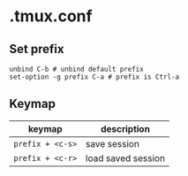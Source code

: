 # .tmux.conf

## Set prefix
```shell
unbind C-b # unbind default prefix
set-option -g prefix C-a # prefix is Ctrl-a
```

## Keymap
| keymap | description |
| ------ | ----------- |
| `prefix + <c-s>` | save session |
| `prefix + <c-r>` | load saved session |
